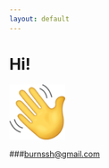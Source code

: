 ```yaml
---
layout: default
---
```


# Hi!

<img src="https://github.com/seeess1/seeess1.github.io/raw/master/assets/images/wave.png" alt="Hi!" width="100"/>

###<burnssh@gmail.com>